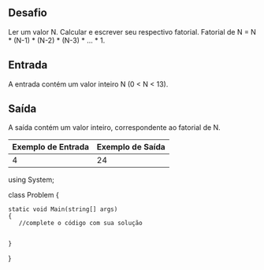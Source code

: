 ## Desafio

Ler um valor N. Calcular e escrever seu respectivo fatorial. Fatorial de N = N * (N-1) * (N-2) * (N-3) * ... * 1.

## Entrada

A entrada contém um valor inteiro N (0 < N < 13).

## Saída

A saída contém um valor inteiro, correspondente ao fatorial de N.

| Exemplo de Entrada | Exemplo de Saída|
| ---|--- |
| 4 | 24 |



using System; 

class Problem 
{

    static void Main(string[] args) 
    { 
       //complete o código com sua solução

     
    }

}
